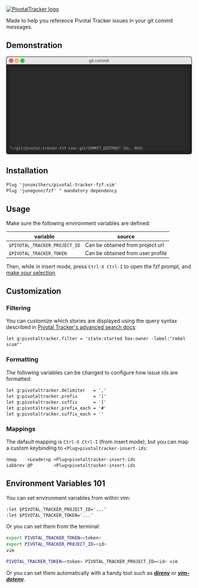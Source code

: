 [![PivotalTracker logo](https://assets.pivotaltracker.com/marketing_assets/shared_home/tracker-4679313e699d9ba696371344953de96c81d207d967a43f121d353391c81c9ba7.svg)](https://pivotaltracker.com)

Made to help you reference Pivotal Tracker issues in your git commit messages.

## Demonstration

![Demonstration](https://raw.githubusercontent.com/jonsmithers/pivotal-tracker-fzf.vim/images/terminalizer/render1565453099800.gif)

## Installation

```vim
Plug 'jonsmithers/pivotal-tracker-fzf.vim'
Plug 'junegunn/fzf' " mandatory dependency
```

## Usage

Make sure the following environment variables are defined:

| variable                      | source                            |
| ---                           | ---                               |
| `$PIVOTAL_TRACKER_PROJECT_ID` | Can be obtained from project url  |
| `$PIVOTAL_TRACKER_TOKEN`      | Can be obtained from user profile |

Then, while in insert mode, press `Ctrl-X Ctrl-I` to open the fzf prompt, and
[make your selection](https://github.com/junegunn/fzf#using-the-finder).

## Customization

### Filtering

You can customize which stories are displayed using the query syntax described
in [Pivotal Tracker's advanced search
docs](https://www.pivotaltracker.com/help/articles/advanced_search/):

```vim
let g:pivotaltracker.filter = 'state:started has:owner -label:"rebel scum"'
```

### Formatting

The following variables can be changed to configure how issue ids are
formatted:

```vim
let g:pivotaltracker.delimiter   = ','
let g:pivotaltracker.prefix      = '['
let g:pivotaltracker.suffix      = ']'
let g:pivotaltracker.prefix_each = '#'
let g:pivotaltracker.suffix_each = ''
```

### Mappings

The default mapping is `Ctrl-X Ctrl-I` (from insert mode), but you can map a
custom keybinding to `<Plug>pivotaltracker-insert-ids`:

```vim
nmap    <Leader>p <Plug>pivotaltracker-insert-ids
iabbrev @P        <Plug>pivotaltracker-insert-ids
```

## Environment Variables 101

You can set environment variables from within vim:

```vim
:let $PIVOTAL_TRACKER_PROJECT_ID='...'
:let $PIVOTAL_TRACKER_TOKEN='...'
```

Or you can set them from the terminal:

```bash
export PIVOTAL_TRACKER_TOKEN=<token>
export PIVOTAL_TRACKER_PROJECT_ID=<id>
vim
```

```bash
PIVOTAL_TRACKER_TOKEN=<token> PIVOTAL_TRACKER_PROJECT_ID=<id> vim
```

Or you can set them automatically with a handy tool such as
[***direnv***](https://direnv.net/) or
[***vim-dotenv***](https://github.com/tpope/vim-dotenv).
